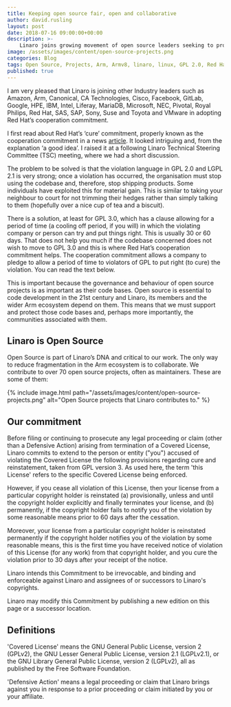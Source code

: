 ```yaml
---
title: Keeping open source fair, open and collaborative
author: david.rusling
layout: post
date: 2018-07-16 09:00:00+00:00
description: >-
    Linaro joins growing movement of open source leaders seeking to protect communities.
image: /assets/images/content/open-source-projects.png
categories: Blog
tags: Open Source, Projects, Arm, Armv8, linaro, linux, GPL 2.0, Red Hat
published: true
---
```

I am very pleased that Linaro is joining other Industry leaders such as Amazon, Arm, Canonical, CA Technologies, Cisco, Facebook, GitLab, Google, HPE, IBM, Intel, Liferay, MariaDB, Microsoft, NEC, Pivotal, Royal Philips, Red Hat, SAS, SAP, Sony, Suse and Toyota and VMware in adopting Red Hat’s cooperation commitment.

I first read about Red Hat’s ‘cure’ commitment, properly known as the cooperation commitment in a news [article](https://www.theregister.co.uk/2018/06/18/red_hat_gpl_violation/). It looked intriguing and, from the explanation ‘a good idea’. I raised it at a following Linaro Technical Steering Committee (TSC) meeting, where we had a short discussion.

The problem to be solved is that the violation language in GPL 2.0 and LGPL 2.1 is very strong; once a violation has occurred, the organisation must stop using the codebase and, therefore, stop shipping products. Some individuals have exploited this for material gain. This is similar to taking your neighbour to court for not trimming their hedges rather than simply talking to them (hopefully over a nice cup of tea and a biscuit).

There is a solution, at least for GPL 3.0, which has a clause allowing for a period of time (a cooling off period, if you will) in which the violating company or person can try and put things right. This is usually 30 or 60 days. That does not help you much if the codebase concerned does not wish to move to GPL 3.0 and this is where Red Hat’s cooperation commitment helps. The cooperation commitment allows a company to pledge to allow a period of time to violators of GPL to put right (to cure) the violation. You can read the text below.

This is important because the governance and behaviour of open source projects is as important as their code bases. Open source is essential to code development in the 21st century and Linaro, its members and the wider Arm ecosystem depend on them. This means that we must support and protect those code bases and, perhaps more importantly, the communities associated with them.

## Linaro is Open Source

Open Source is part of Linaro’s DNA and critical to our work. The only way to reduce fragmentation in the Arm ecosystem is to collaborate. We contribute to over 70 open source projects, often as maintainers. These are some of them:

{% include image.html path="/assets/images/content/open-source-projects.png" alt="Open Source projects that Linaro contributes to." %}

## Our commitment

Before filing or continuing to prosecute any legal proceeding or claim (other than a Defensive Action) arising from termination of a Covered License, Linaro commits to extend to the person or entity ("you") accused of violating the Covered License the following provisions regarding cure and reinstatement, taken from GPL version 3. As used here, the term 'this License' refers to the specific Covered License being enforced.

However, if you cease all violation of this License, then your license from a particular copyright holder is reinstated (a) provisionally, unless and until the copyright holder explicitly and finally terminates your license, and (b) permanently, if the copyright holder fails to notify you of the violation by some reasonable means prior to 60 days after the cessation.

Moreover, your license from a particular copyright holder is reinstated permanently if the copyright holder notifies you of the violation by some reasonable means, this is the first time you have received notice of violation of this License (for any work) from that copyright holder, and you cure the violation prior to 30 days after your receipt of the notice.

Linaro intends this Commitment to be irrevocable, and binding and enforceable against Linaro and assignees of or successors to Linaro's copyrights.

Linaro may modify this Commitment by publishing a new edition on this page or a successor location.

## Definitions

'Covered License' means the GNU General Public License, version 2 (GPLv2), the GNU Lesser General Public License, version 2.1 (LGPLv2.1), or the GNU Library General Public License, version 2 (LGPLv2), all as published by the Free Software Foundation.

'Defensive Action' means a legal proceeding or claim that Linaro brings against you in response to a prior proceeding or claim initiated by you or your affiliate.
